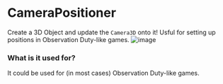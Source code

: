 # CameraPositioner
Create a 3D Object and update the `Camera3D` onto it! Usful for setting up positions in Observation Duty-like games.
![image](https://github.com/funtime-foxy1/CameraPositioner/assets/70809736/ac673355-0a45-4bd8-9fcf-0fa42c57b07f)

### What is it used for?
It could be used for (in most cases) Observation Duty-like games.
